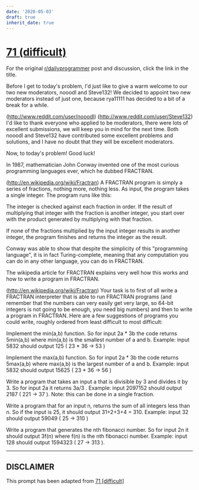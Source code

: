 ```yaml
---
date: '2020-05-03'
draft: true
inherit_date: true
---
```


# [71 (difficult)](https://www.reddit.com/r/dailyprogrammer/comments/vx3ee/722012_challenge_71_difficult/)

For the original [r/dailyprogrammer](https://www.reddit.com/r/dailyprogrammer/) post and discussion, click the link in the title.

Before I get to today's problem, I'd just like to give a warm welcome to our two new moderators, nooodl and Steve132! We decided to appoint two new moderators instead of just one, because rya11111 has decided to a bit of a break for a while.

(http://www.reddit.com/user/nooodl)
(http://www.reddit.com/user/Steve132)
I'd like to thank everyone who applied to be moderators, there were lots of excellent submissions, we will keep you in mind for the next time. Both nooodl and Steve132 have contributed some excellent problems and solutions, and I have no doubt that they will be excellent moderators. 

Now, to today's problem! Good luck!

In 1987, mathematician John Conway invented one of the most curious programming languages ever, which he dubbed FRACTRAN. 

(http://en.wikipedia.org/wiki/Fractran)
A FRACTRAN program is simply a series of fractions, nothing more, nothing less. As input, the program takes a single integer. The program runs like this:

The integer is checked against each fraction in order. If the result of multiplying that integer with the fraction is another integer, you start over with the product generated by multiplying with that fraction.

If none of the fractions multiplied by the input integer results in another integer, the program finishes and returns the integer as the result. 

Conway was able to show that despite the simplicity of this "programming language", it is in fact Turing-complete, meaning that any computation you can do in any other language, you can do in FRACTRAN. 

The wikipedia article for FRACTRAN explains very well how this works and how to write a program in FRACTRAN. 

(http://en.wikipedia.org/wiki/Fractran)
Your task is to first of all write a FRACTRAN interpreter that is able to run FRACTRAN programs (and remember that the numbers can very easily get very large, so 64-bit integers is not going to be enough, you need big numbers) and then to write a program in FRACTRAN. Here are a few suggestions of programs you could write, roughly ordered from least difficult to most difficult:

Implement the min(a,b) function. So for input 2a * 3b the code returns 5min(a,b) where min(a,b) is the smallest number of a and b. Example: input 5832 should output 125 ( 23 * 36 -> 53 )

Implement the max(a,b) function. So for input 2a * 3b the code returns 5max(a,b) where max(a,b) is the largest number of a and b. Example: input 5832 should output 15625 ( 23 * 36 -> 56 )

Write a program that takes an input a that is divisible by 3 and divides it by 3. So for input 2a it returns 3a/3 . Example: input 2097152 should output  2187 ( 221 -> 37 ). Note: this can be done in a single fraction.

Write a program that for an input n, returns the sum of all integers less than n. So if the input is 25, it should output 31+2+3+4 = 310. Example: input 32 should output 59049 ( 25 -> 310 )

Write a program that generates the nth fibonacci number. So for input 2n it should output 3f(n) where f(n) is the nth fibonacci number. Example: input 128 should output 1594323 ( 27 -> 313 ).


----
## **DISCLAIMER**
This prompt has been adapted from [71 [difficult]](https://www.reddit.com/r/dailyprogrammer/comments/vx3ee/722012_challenge_71_difficult/
)
